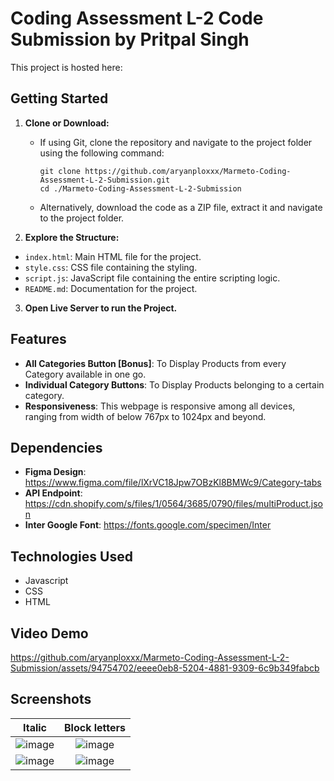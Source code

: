# Coding Assessment L-2 Code Submission by Pritpal Singh


This project is hosted here: 

## Getting Started

1. **Clone or Download:**
   - If using Git, clone the repository and navigate to the project folder using the following command:
     ```
     git clone https://github.com/aryanploxxx/Marmeto-Coding-Assessment-L-2-Submission.git
     cd ./Marmeto-Coding-Assessment-L-2-Submission
     ```
   - Alternatively, download the code as a ZIP file, extract it and navigate to the project folder.

2. **Explore the Structure:**
- `index.html`: Main HTML file for the project.
- `style.css`: CSS file containing the styling.
- `script.js`: JavaScript file containing the entire scripting logic.
- `README.md`: Documentation for the project.

3. **Open Live Server to run the Project.**

## Features

- **All Categories Button [Bonus]**: To Display Products from every Category available in one go.
- **Individual Category Buttons**: To Display Products belonging to a certain category.
- **Responsiveness**: This webpage is responsive among all devices, ranging from width of below 767px to 1024px and beyond.

## Dependencies
- **Figma Design**: https://www.figma.com/file/lXrVC18Jpw7OBzKl8BMWc9/Category-tabs 
- **API Endpoint**: https://cdn.shopify.com/s/files/1/0564/3685/0790/files/multiProduct.json
- **Inter Google Font**: https://fonts.google.com/specimen/Inter

## Technologies Used

- Javascript
- CSS
- HTML

## Video Demo
https://github.com/aryanploxxx/Marmeto-Coding-Assessment-L-2-Submission/assets/94754702/eeee0eb8-5204-4881-9309-6c9b349fabcb



## Screenshots
| Italic             |  Block letters |
:-------------------------:|:-------------------------:
|![image](https://github.com/aryanploxxx/Marmeto-Coding-Assessment-L-2-Submission/assets/94754702/8214c29f-4428-4cdd-b33c-a14034628d63) | ![image](https://github.com/aryanploxxx/Marmeto-Coding-Assessment-L-2-Submission/assets/94754702/aac3d57d-1be8-4c35-aff0-31c3168491a7)|
| ![image](https://github.com/aryanploxxx/Marmeto-Coding-Assessment-L-2-Submission/assets/94754702/4a9db53c-2bbc-4867-8115-a1584e4408c6) | ![image](https://github.com/aryanploxxx/Marmeto-Coding-Assessment-L-2-Submission/assets/94754702/60fec5d9-e62f-4951-bb8d-7849649d88d3) |





